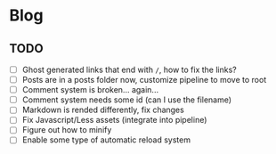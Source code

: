 # Blog


## TODO

- [ ] Ghost generated links that end with `/`, how to fix the links?
- [ ] Posts are in a posts folder now, customize pipeline to move to root
- [ ] Comment system is broken... again...
- [ ] Comment system needs some id (can I use the filename)
- [ ] Markdown is rended differently, fix changes
- [ ] Fix Javascript/Less assets (integrate into pipeline)
- [ ] Figure out how to minify
- [ ] Enable some type of automatic reload system